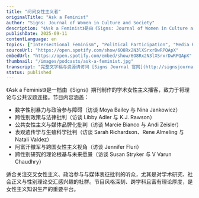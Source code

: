 ```yaml
---
title: "问问女性主义者"
originalTitle: "Ask a Feminist"
author: "Signs: Journal of Women in Culture and Society"
description: "《Ask a Feminist》是由《Signs: Journal of Women in Culture and Society》制作的学术型女性主义播客，聚焦当前政治与社会正义议题中的女性主义视角。节目邀请跨学科领域的女性主义学者与公共知识分子，探讨堕胎权、跨性别政策、数字性别暴力、公共女性主义与科学批判等议题。风格严谨、深度高，适合研究者与公共倡导者收听。Spotify 评分为 5.0（1 条评论），在学术女性主义播客中具有代表性。"
publishDate: 2025-09-11
contentLanguage: en
topics: ["Intersectional Feminism", "Political Participation", "Media Representation Critique"]
sourceUrl: "https://open.spotify.com/show/6O8Rx2N3lXSrxrDwRPQApX"
embedUrl: "https://open.spotify.com/embed/show/6O8Rx2N3lXSrxrDwRPQApX"
thumbnail: "/images/podcasts/ask-a-feminist.jpg"
transcript: "完整文字稿与资源请访问 [Signs Journal 官网](http://signsjournal.org)"
status: published
---
```


《Ask a Feminist》是一档由《Signs》期刊制作的学术女性主义播客，致力于将理论与公共议题连接。节目内容涵盖：

- 数字性别暴力与政治参与障碍（访谈 Moya Bailey 与 Nina Jankowicz）
- 跨性别政策与法律批判（访谈 Libby Adler 与 K.J. Rawson）
- 公共女性主义与媒体品牌化批判（访谈 Marcie Bianco 与 Andi Zeisler）
- 表观遗传学与生殖科学批判（访谈 Sarah Richardson、Rene Almeling 与 Natali Valdez）
- 阿富汗撤军与跨国女性主义视角（访谈 Jennifer Fluri）
- 跨性别研究的理论根基与未来愿景（访谈 Susan Stryker 与 V Varun Chaudhry）

适合关注交叉女性主义、政治参与与媒体表征批判的听众，尤其是对学术研究、社会正义与性别理论交汇感兴趣的社群。节目风格深刻、跨学科且富有理论厚度，是女性主义知识生产的重要平台。
